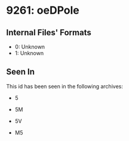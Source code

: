 # 9261: oeDPole

## Internal Files' Formats
- 0: Unknown
- 1: Unknown

## Seen In

This id has been seen in the following archives:  

- 5  

- 5M  

- 5V  

- M5  
